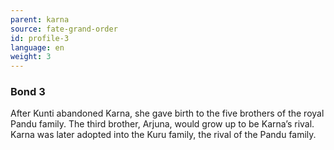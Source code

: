 ```yaml
---
parent: karna
source: fate-grand-order
id: profile-3
language: en
weight: 3
---
```


### Bond 3

After Kunti abandoned Karna, she gave birth to the five brothers of the royal Pandu family.
The third brother, Arjuna, would grow up to be Karna’s rival.
Karna was later adopted into the Kuru family, the rival of the Pandu family.
